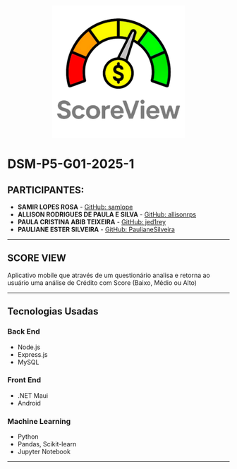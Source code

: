 <p align="center">
  <img src="/imagens/logo_grey.png" alt="Logo" width="300"/>
</p>


# DSM-P5-G01-2025-1

## PARTICIPANTES:
- **SAMIR LOPES ROSA** - [GitHub: samlope](https://github.com/samlope)
- **ALLISON RODRIGUES DE PAULA E SILVA** - [GitHub: allisonrps](https://github.com/allisonrps)
- **PAULA CRISTINA ABIB TEIXEIRA** - [GitHub: jed1rey](https://github.com/jed1rey)
- **PAULIANE ESTER SILVEIRA** - [GitHub: PaulianeSilveira](https://github.com/PaulianeSilveira)

---

## SCORE VIEW
Aplicativo mobile que através de um questionário analisa e retorna ao usuário uma análise de Crédito com Score (Baixo, Médio ou Alto)

---

## Tecnologias Usadas

### Back End
- Node.js
- Express.js
- MySQL

### Front End
- .NET Maui
- Android

### Machine Learning
- Python
- Pandas, Scikit-learn
- Jupyter Notebook

---
